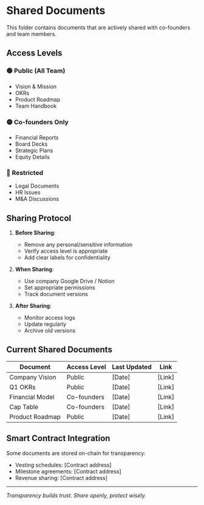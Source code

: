 # Shared Documents

This folder contains documents that are actively shared with co-founders and team members.

## Access Levels

### 🟢 Public (All Team)
- Vision & Mission
- OKRs
- Product Roadmap
- Team Handbook

### 🟡 Co-founders Only
- Financial Reports
- Board Decks
- Strategic Plans
- Equity Details

### 🔴 Restricted
- Legal Documents
- HR Issues
- M&A Discussions

## Sharing Protocol

1. **Before Sharing**:
   - Remove any personal/sensitive information
   - Verify access level is appropriate
   - Add clear labels for confidentiality

2. **When Sharing**:
   - Use company Google Drive / Notion
   - Set appropriate permissions
   - Track document versions

3. **After Sharing**:
   - Monitor access logs
   - Update regularly
   - Archive old versions

## Current Shared Documents

| Document | Access Level | Last Updated | Link |
|----------|-------------|--------------|------|
| Company Vision | Public | [Date] | [Link] |
| Q1 OKRs | Public | [Date] | [Link] |
| Financial Model | Co-founders | [Date] | [Link] |
| Cap Table | Co-founders | [Date] | [Link] |
| Product Roadmap | Public | [Date] | [Link] |

## Smart Contract Integration

Some documents are stored on-chain for transparency:
- Vesting schedules: [Contract address]
- Milestone agreements: [Contract address]
- Revenue sharing: [Contract address]

---

*Transparency builds trust. Share openly, protect wisely.*
